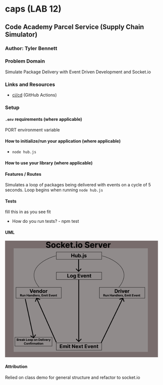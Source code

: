 # caps (LAB 12)

## Code Academy Parcel Service (Supply Chain Simulator)

### Author: Tyler Bennett

### Problem Domain  

Simulate Package Delivery with Event Driven Development and Socket.io

### Links and Resources

- [ci/cd](https://github.com/tyler-bennett52/caps/actions) (GitHub Actions)

### Setup

#### `.env` requirements (where applicable)

PORT environment variable

#### How to initialize/run your application (where applicable)

- `node hub.js`

#### How to use your library (where applicable)

#### Features / Routes

Simulates a loop of packages being delivered with events on a cycle of 5 seconds. Loop begins when running `node hub.js`


#### Tests

fill this in as you see fit

- How do you run tests? -  npm test

#### UML

![Lab-11 UML](assets/lab-12-uml.png)

#### Attribution

Relied on class demo for general structure and refactor to socket.io
